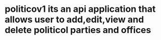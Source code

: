 # politicov1 its an api application that allows user to add,edit,view and delete politicol parties and offices
